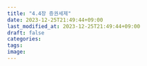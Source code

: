 ```yaml
---
title: "4.4장 증권세제"
date: 2023-12-25T21:49:44+09:00
last_modified_at: 2023-12-25T21:49:44+09:00
draft: false 
categories: 
tags:
image: 
---
```


